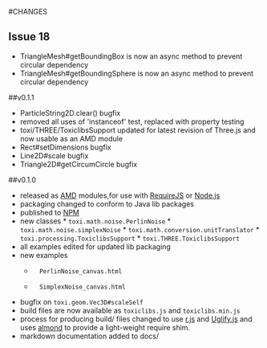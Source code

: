 #CHANGES

## Issue 18
*	TriangleMesh#getBoundingBox is now an async method to prevent circular dependency
*	TriangleMesh#getBoundingSphere is now an async method to prevent circular dependency

##v0.1.1
*	ParticleString2D.clear() bugfix
*	removed all uses of 'instanceof' test, replaced with property testing
*	toxi/THREE/ToxiclibsSupport updated for latest revision of Three.js and now usable as an AMD module
*	Rect#setDimensions bugfix
*	Line2D#scale bugfix
*	Triangle2D#getCircumCircle bugfix

##v0.1.0
*	 released as [AMD](https://github.com/amdjs/amdjs-api/wiki/AMD) modules,for use with [RequireJS](http://requirejs.org) or [Node.js](http://nodejs.org)
*	 packaging changed to conform to Java lib packages
*	 published to [NPM](http://npmjs.org/)
*	 new classes
	*		 ``toxi.math.noise.PerlinNoise``
	*		 ``toxi.math.noise.simplexNoise``
	*		 ``toxi.math.conversion.unitTranslator``
	*		 ``toxi.processing.ToxiclibsSupport``
	*		 ``toxi.THREE.ToxiclibsSupport``
*	all examples edited for updated lib packaging
*	new examples
	*		PerlinNoise_canvas.html
	*		SimplexNoise_canvas.html
*	 bugfix on ``toxi.geom.Vec3D#scaleSelf``
*	 build files are now available as ``toxiclibs.js`` and ``toxiclibs.min.js``
* 	 process for producing build/ files changed to use [r.js](http://github.com/jrburke/r.js) and [Uglify.js](https://github.com/mishoo/UglifyJS) and uses [almond](http://github.com/jrburke/r.js) to provide a light-weight require shim.
*	 markdown documentation added to docs/